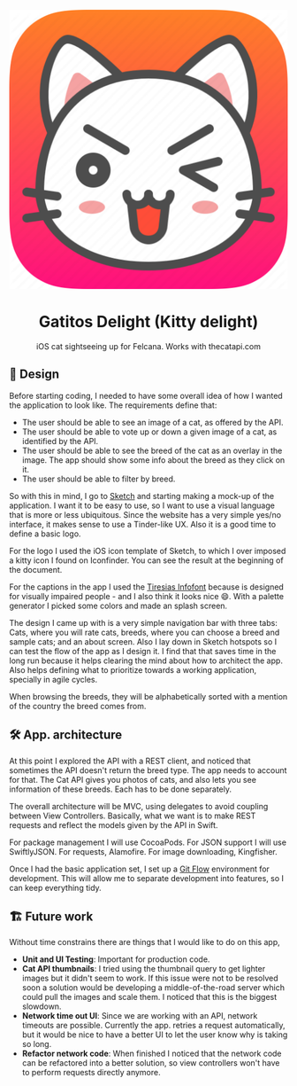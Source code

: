 <p align="center">
<img src="icon.png" />
</p>

<h1 align="center">Gatitos Delight (Kitty delight)</h1>
<p align="center">iOS cat sightseeing up for Felcana. Works with thecatapi.com </p>

## 📝 Design

Before starting coding, I needed to have some overall idea of how I wanted the application to look like. The requirements define that:

- The user should be able to see an image of a cat, as offered by the API.
- The user should be able to vote up or down a given image of a cat, as identified by the API.
- The user should be able to see the breed of the cat as an overlay in the image. The app should show some info about the breed as they click on it.
- The user should be able to filter by breed.

So with this in mind, I go to [Sketch](https://www.sketch.com) and starting making a mock-up of the application. I want it to be easy to use, so I want to use a visual language that is more or less ubiquitous. Since the website has a very simple yes/no interface, it makes sense to use a Tinder-like UX. Also it is a good time to define a basic logo. 

For the logo I used the iOS icon template of Sketch, to which I over imposed a kitty icon I found on Iconfinder. You can see the result at the beginning of the document.

For the captions in the app I used the [Tiresias Infofont](https://www.fontsquirrel.com/fonts/tiresias-infofont) because is designed for visually impaired people - and I also think it looks nice 😄. With a palette generator I picked some colors and made an splash screen.

The design I came up with is a very simple navigation bar with three tabs: Cats, where you will rate cats, breeds, where you can choose a breed and sample cats; and an about screen. Also I lay down in Sketch hotspots so I can test the flow of the app as I design it. I find that that saves time in the long run because it helps clearing the mind about how to architect the app. Also helps defining what to prioritize towards a working application, specially in agile cycles.

When browsing the breeds, they will be alphabetically sorted with a mention of the country the breed comes from.

## 🛠 App. architecture

At this point I explored the API with a REST client, and noticed that sometimes the API doesn't return the breed type. The app needs to account for that. The Cat API gives you photos of cats, and also lets you see information of these breeds. Each has to be done separately.

The overall architecture will be MVC, using delegates to avoid coupling between View Controllers. Basically, what we want is to make REST requests and reflect the models given by the API in Swift. 

For package management I will use CocoaPods. For JSON support I will use SwiftlyJSON. For requests, Alamofire. For image downloading, Kingfisher.

Once I had the basic application set, I set up a [Git Flow](https://danielkummer.github.io/git-flow-cheatsheet/) environment for development. This will allow me to separate development into features, so I can keep everything tidy.

## 🏗 Future work

Without time constrains there are things that I would like to do on this app,

- **Unit and UI Testing**: Important for production code.
- **Cat API thumbnails**: I tried using the thumbnail query to get lighter images but it didn't seem to work. If this issue were not to be resolved soon a solution would be developing a middle-of-the-road server which could pull the images and scale them. I noticed that this is the biggest slowdown.
- **Network time out UI**: Since we are working with an API, network timeouts are possible. Currently the app. retries a request automatically, but it would be nice to have a better UI to let the user know why is taking so long.
- **Refactor network code**: When finished I noticed that the network code can be refactored into a better solution, so view controllers won't have to perform requests directly anymore.
